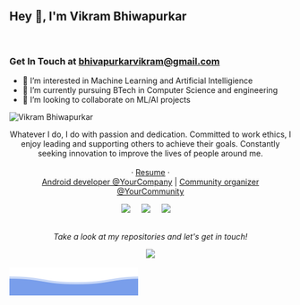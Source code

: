 <h2>Hey 👋, I'm Vikram Bhiwapurkar</h2>

<br />
<h3>Get In Touch at <a href="mailto:bhivapurkarvikram@gmail.com">bhivapurkarvikram@gmail.com</a></h3>

- 👀 I’m interested in Machine Learning and Artificial Intelligience
- 🌱 I’m currently pursuing BTech in Computer Science and engineering 
- 💞️ I’m looking to collaborate on ML/AI projects

![Vikram Bhiwapurkar](https://raw.githubusercontent.com/VikramBhiwapurkar/VikramBhiwapurkar/main/vikram_image.svg)

<p align="center">
Whatever I do, I do with passion and dedication. Committed to work ethics, I enjoy leading and supporting others to achieve their goals. Constantly seeking innovation to improve the lives of people around me.
<br><br>
  · <a href="link_to_your_resume">Resume</a>
 · 
<br>
<a href="link_to_your_android_developer_profile">Android developer @YourCompany</a>
| <a href="link_to_your_community_profile">Community organizer @YourCommunity</a>
<br>
 <p align="center">
 <a href="link_to_your_twitter_profile"><img src="https://img.shields.io/twitter/follow/your_twitter_username?style=social" /></a>&nbsp;&nbsp;&nbsp;&nbsp;
   <a href="link_to_your_linkedin_profile"><img src="https://img.shields.io/badge/-YourName-blue?style=flat-square&logo=Linkedin&logoColor=white&link=link_to_your_linkedin_profile" /></a>&nbsp;&nbsp;&nbsp;&nbsp
   <a href="link_to_your_reddit_profile"><img src="https://img.shields.io/reddit/user-karma/combined/your_reddit_username?style=social" /></a>&nbsp;&nbsp;&nbsp;&nbsp;

<br>
<br>


<p align="center">
 <i>Take a look at my repositories and let's get in touch!</i>
<p  align="center">
<img src="https://visitor-badge.laobi.icu/badge?page_id=your_github_username"/>       
</p>

</p>

![Vikram Bhiwapurkar](https://raw.githubusercontent.com/VikramBhiwapurkar/VikramBhiwapurkar/main/bottom_header.svg)
<br>
